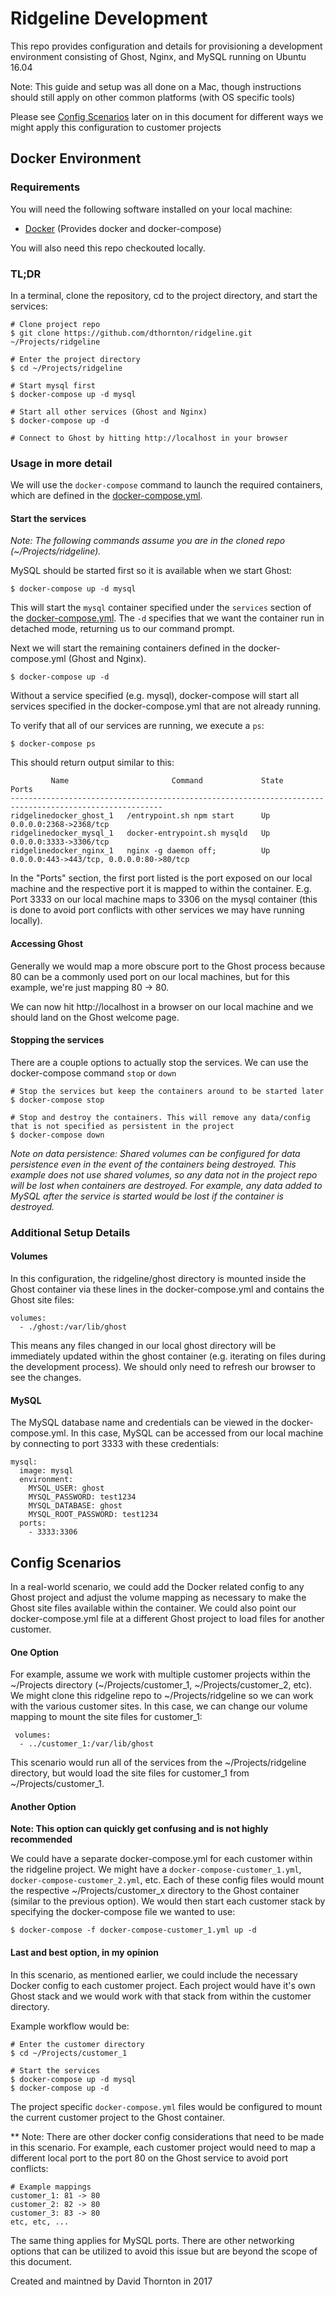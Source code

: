 # Ridgeline Development
This repo provides configuration and details for provisioning a development environment consisting of Ghost, Nginx, and MySQL running on Ubuntu 16.04

Note: This guide and setup was all done on a Mac, though instructions should still apply on other common platforms (with OS specific tools)

Please see [Config Scenarios](#config-scenarios) later on in this document for different ways we might apply this configuration to customer projects

## Docker Environment

### Requirements

You will need the following software installed on your local machine:

- [Docker](https://www.docker.com/community-edition) (Provides docker and docker-compose)

You will also need this repo checkouted locally. 

### TL;DR

In a terminal, clone the repository, cd to the project directory, and start the services:
    
    # Clone project repo
    $ git clone https://github.com/dthornton/ridgeline.git ~/Projects/ridgeline

    # Enter the project directory
    $ cd ~/Projects/ridgeline
    
    # Start mysql first
    $ docker-compose up -d mysql
    
    # Start all other services (Ghost and Nginx)
    $ docker-compose up -d

    # Connect to Ghost by hitting http://localhost in your browser

### Usage in more detail

We will use the `docker-compose` command to launch the required containers, which are defined in the [docker-compose.yml](docker-compose.yml).

#### Start the services 

*Note: The following commands assume you are in the cloned repo (~/Projects/ridgeline).*

MySQL should be started first so it is available when we start Ghost: 

    $ docker-compose up -d mysql

This will start the `mysql` container specified under the `services` section of the [docker-compose.yml](docker-compose.yml). The `-d` specifies that we want the container run in detached mode, returning us to our command prompt.

Next we will start the remaining containers defined in the docker-compose.yml (Ghost and Nginx). 

    $ docker-compose up -d

Without a service specified (e.g. mysql), docker-compose will start all services specified in the docker-compose.yml that are not already running. 

To verify that all of our services are running, we execute a `ps`:

    $ docker-compose ps

This should return output similar to this:

             Name                       Command             State                    Ports
    --------------------------------------------------------------------------------------------------------
    ridgelinedocker_ghost_1   /entrypoint.sh npm start      Up      0.0.0.0:2368->2368/tcp
    ridgelinedocker_mysql_1   docker-entrypoint.sh mysqld   Up      0.0.0.0:3333->3306/tcp
    ridgelinedocker_nginx_1   nginx -g daemon off;          Up      0.0.0.0:443->443/tcp, 0.0.0.0:80->80/tcp

In the "Ports" section, the first port listed is the port exposed on our local machine and the respective port it is mapped to within the container. E.g. Port 3333 on our local machine maps to 3306 on the mysql container (this is done to avoid port conflicts with other services we may have running locally).

#### Accessing Ghost

Generally we would map a more obscure port to the Ghost process because 80 can be a commonly used port on our local machines, but for this example, we're just mapping 80 -> 80.

We can now hit http://localhost in a browser on our local machine and we should land on the Ghost welcome page.

#### Stopping the services

There are a couple options to actually stop the services. We can use the docker-compose command `stop` or `down`

    # Stop the services but keep the containers around to be started later
    $ docker-compose stop

    # Stop and destroy the containers. This will remove any data/config that is not specified as persistent in the project
    $ docker-compose down

*Note on data persistence: Shared volumes can be configured for data persistence even in the event of the containers being destroyed. This example does not use shared volumes, so any data not in the project repo will be lost when containers are destroyed. For example, any data added to MySQL after the service is started would be lost if the container is destroyed.*


### Additional Setup Details

#### Volumes

In this configuration, the ridgeline/ghost directory is mounted inside the Ghost container via these lines in the docker-compose.yml and contains the Ghost site files:

    volumes:
      - ./ghost:/var/lib/ghost

This means any files changed in our local ghost directory will be immediately updated within the ghost container (e.g. iterating on files during the development process). We should only need to refresh our browser to see the changes.

#### MySQL

The MySQL database name and credentials can be viewed in the docker-compose.yml. In this case, MySQL can be accessed from our local machine by connecting to port 3333 with these credentials:

    mysql:
      image: mysql
      environment:
        MYSQL_USER: ghost
        MYSQL_PASSWORD: test1234
        MYSQL_DATABASE: ghost
        MYSQL_ROOT_PASSWORD: test1234
      ports:
        - 3333:3306

## Config Scenarios

In a real-world scenario, we could add the Docker related config to any Ghost project and adjust the volume mapping as necessary to make the Ghost site files available within the container. We could also point our docker-compose.yml file at a different Ghost project to load files for another customer.

#### One Option

For example, assume we work with multiple customer projects within the ~/Projects directory (~/Projects/customer_1, ~/Projects/customer_2, etc). We might clone this ridgeline repo to ~/Projects/ridgeline so we can work with the various customer sites. In this case, we can change our volume mapping to mount the site files for customer_1:

     volumes:
      - ../customer_1:/var/lib/ghost

This scenario would run all of the services from the ~/Projects/ridgeline directory, but would load the site files for customer\_1 from ~/Projects/customer\_1. 

#### Another Option

**Note: This option can quickly get confusing and is not highly recommended**

We could have a separate docker-compose.yml for each customer within the ridgeline project. We might have a `docker-compose-customer_1.yml`, `docker-compose-customer_2.yml`, etc. Each of these config files would mount the respective ~/Projects/customer_x directory to the Ghost container (similar to the previous option). We would then start each customer stack by specifying the docker-compose file we wanted to use:

    $ docker-compose -f docker-compose-customer_1.yml up -d

#### Last and best option, in my opinion

In this scenario, as mentioned earlier, we could include the necessary Docker config to each customer project. Each project would have it's own Ghost stack and we would work with that stack from within the customer directory.

Example workflow would be:

    # Enter the customer directory
    $ cd ~/Projects/customer_1

    # Start the services
    $ docker-compose up -d mysql
    $ docker-compose up -d

The project specific `docker-compose.yml` files would be configured to mount the current customer project to the Ghost container. 

** Note: There are other docker config considerations that need to be made in this scenario. For example, each customer project would need to map a different local port to the port 80 on the Ghost service to avoid port conflicts:

    # Example mappings
    customer_1: 81 -> 80
    customer_2: 82 -> 80
    customer_3: 83 -> 80
    etc, etc, ...

The same thing applies for MySQL ports. There are other networking options that can be utilized to avoid this issue but are beyond the scope of this document. 


Created and maintned by David Thornton in 2017

